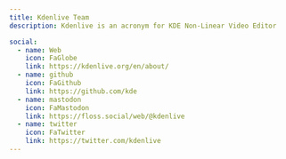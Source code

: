 ```yaml
---
title: Kdenlive Team
description: Kdenlive is an acronym for KDE Non-Linear Video Editor

social:
  - name: Web
    icon: FaGlobe
    link: https://kdenlive.org/en/about/
  - name: github
    icon: FaGithub
    link: https://github.com/kde
  - name: mastodon
    icon: FaMastodon
    link: https://floss.social/web/@kdenlive
  - name: twitter
    icon: FaTwitter
    link: https://twitter.com/kdenlive
---
```

